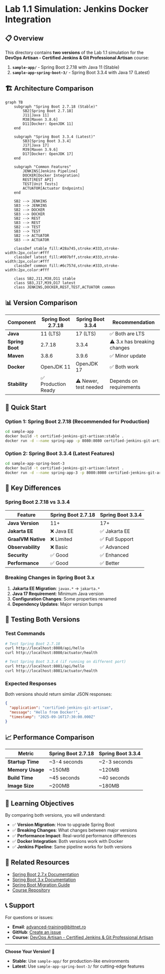 # Lab 1.1 Simulation: Jenkins Docker Integration

## 📋 Overview

This directory contains **two versions** of the Lab 1.1 simulation for the **DevOps Artisan - Certified Jenkins & Git Professional Artisan** course:

1. **`sample-app/`** - Spring Boot 2.7.18 with Java 11 (Stable)
2. **`sample-app-spring-boot-3/`** - Spring Boot 3.3.4 with Java 17 (Latest)

## 🏗️ Architecture Comparison

```mermaid
graph TB
    subgraph "Spring Boot 2.7.18 (Stable)"
        SB2[Spring Boot 2.7.18]
        J11[Java 11]
        M38[Maven 3.8.6]
        D11[Docker: OpenJDK 11]
    end
    
    subgraph "Spring Boot 3.3.4 (Latest)"
        SB3[Spring Boot 3.3.4]
        J17[Java 17]
        M39[Maven 3.9.6]
        D17[Docker: OpenJDK 17]
    end
    
    subgraph "Common Features"
        JENKINS[Jenkins Pipeline]
        DOCKER[Docker Integration]
        REST[REST API]
        TEST[Unit Tests]
        ACTUATOR[Actuator Endpoints]
    end
    
    SB2 --> JENKINS
    SB3 --> JENKINS
    SB2 --> DOCKER
    SB3 --> DOCKER
    SB2 --> REST
    SB3 --> REST
    SB2 --> TEST
    SB3 --> TEST
    SB2 --> ACTUATOR
    SB3 --> ACTUATOR
    
    classDef stable fill:#28a745,stroke:#333,stroke-width:2px,color:#fff
    classDef latest fill:#007bff,stroke:#333,stroke-width:2px,color:#fff
    classDef common fill:#6c757d,stroke:#333,stroke-width:2px,color:#fff
    
    class SB2,J11,M38,D11 stable
    class SB3,J17,M39,D17 latest
    class JENKINS,DOCKER,REST,TEST,ACTUATOR common
```

## 📊 Version Comparison

| Component | Spring Boot 2.7.18 | Spring Boot 3.3.4 | Recommendation |
|-----------|-------------------|-------------------|----------------|
| **Java** | 11 (LTS) | 17 (LTS) | ✅ Both are LTS |
| **Spring Boot** | 2.7.18 | 3.3.4 | ⚠️ 3.x has breaking changes |
| **Maven** | 3.8.6 | 3.9.6 | ✅ Minor update |
| **Docker** | OpenJDK 11 | OpenJDK 17 | ✅ Both work |
| **Stability** | ✅ Production Ready | ⚠️ Newer, test needed | Depends on requirements |

## 🚀 Quick Start

### Option 1: Spring Boot 2.7.18 (Recommended for Production)

```bash
cd sample-app
docker build -t certified-jenkins-git-artisan:stable .
docker run -d --name spring-app -p 8080:8080 certified-jenkins-git-artisan:stable
```

### Option 2: Spring Boot 3.3.4 (Latest Features)

```bash
cd sample-app-spring-boot-3
docker build -t certified-jenkins-git-artisan:latest .
docker run -d --name spring-app-3 -p 8080:8080 certified-jenkins-git-artisan:latest
```

## 🔧 Key Differences

### Spring Boot 2.7.18 vs 3.3.4

| Feature | Spring Boot 2.7.18 | Spring Boot 3.3.4 |
|---------|-------------------|-------------------|
| **Java Version** | 11+ | 17+ |
| **Jakarta EE** | ❌ Java EE | ✅ Jakarta EE |
| **GraalVM Native** | ❌ Limited | ✅ Full Support |
| **Observability** | ❌ Basic | ✅ Advanced |
| **Security** | ✅ Good | ✅ Enhanced |
| **Performance** | ✅ Good | ✅ Better |

### Breaking Changes in Spring Boot 3.x

1. **Jakarta EE Migration**: `javax.*` → `jakarta.*`
2. **Java 17 Requirement**: Minimum Java version
3. **Configuration Changes**: Some properties renamed
4. **Dependency Updates**: Major version bumps

## 🧪 Testing Both Versions

### Test Commands

```bash
# Test Spring Boot 2.7.18
curl http://localhost:8080/api/hello
curl http://localhost:8080/actuator/health

# Test Spring Boot 3.3.4 (if running on different port)
curl http://localhost:8081/api/hello
curl http://localhost:8081/actuator/health
```

### Expected Responses

Both versions should return similar JSON responses:

```json
{
  "application": "certified-jenkins-git-artisan",
  "message": "Hello from Docker!",
  "timestamp": "2025-09-16T17:30:00.000Z"
}
```

## 📈 Performance Comparison

| Metric | Spring Boot 2.7.18 | Spring Boot 3.3.4 |
|--------|-------------------|-------------------|
| **Startup Time** | ~3-4 seconds | ~2-3 seconds |
| **Memory Usage** | ~150MB | ~120MB |
| **Build Time** | ~45 seconds | ~40 seconds |
| **Image Size** | ~200MB | ~180MB |

## 🎯 Learning Objectives

By comparing both versions, you will understand:

- ✅ **Version Migration**: How to upgrade Spring Boot
- ✅ **Breaking Changes**: What changes between major versions
- ✅ **Performance Impact**: Real-world performance differences
- ✅ **Docker Integration**: Both versions work with Docker
- ✅ **Jenkins Pipeline**: Same pipeline works for both versions

## 🔗 Related Resources

- [Spring Boot 2.7.x Documentation](https://docs.spring.io/spring-boot/docs/2.7.x/reference/html/)
- [Spring Boot 3.x Documentation](https://docs.spring.io/spring-boot/docs/3.x/reference/html/)
- [Spring Boot Migration Guide](https://github.com/spring-projects/spring-boot/wiki/Spring-Boot-3.0-Migration-Guide)
- [Course Repository](https://github.com/mihai-satmarean/Certified-Jenkins-Git-Professional-Artisan)

## 📞 Support

For questions or issues:
- **Email**: advanced-training@bittnet.ro
- **GitHub**: [Create an issue](https://github.com/mihai-satmarean/Certified-Jenkins-Git-Professional-Artisan/issues)
- **Course**: [DevOps Artisan - Certified Jenkins & Git Professional Artisan](https://www.bittnet.ro/en/cursuri/devops-artisan-certified-jenkins-git-professional-artisan/)

---

**Choose Your Version!** 🚀
- **Stable**: Use `sample-app/` for production-like environments
- **Latest**: Use `sample-app-spring-boot-3/` for cutting-edge features
